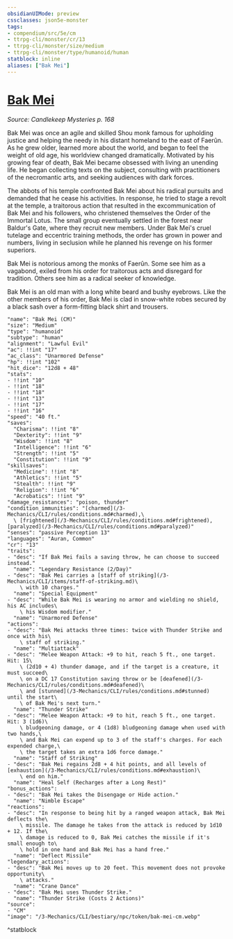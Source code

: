 ```yaml
---
obsidianUIMode: preview
cssclasses: json5e-monster
tags:
- compendium/src/5e/cm
- ttrpg-cli/monster/cr/13
- ttrpg-cli/monster/size/medium
- ttrpg-cli/monster/type/humanoid/human
statblock: inline
aliases: ["Bak Mei"]
---
```

# [Bak Mei](3-Mechanics\CLI\bestiary\npc/bak-mei-cm.md)
*Source: Candlekeep Mysteries p. 168*  

Bak Mei was once an agile and skilled Shou monk famous for upholding justice and helping the needy in his distant homeland to the east of Faerûn. As he grew older, learned more about the world, and began to feel the weight of old age, his worldview changed dramatically. Motivated by his growing fear of death, Bak Mei became obsessed with living an unending life. He began collecting texts on the subject, consulting with practitioners of the necromantic arts, and seeking audiences with dark forces.

The abbots of his temple confronted Bak Mei about his radical pursuits and demanded that he cease his activities. In response, he tried to stage a revolt at the temple, a traitorous action that resulted in the excommunication of Bak Mei and his followers, who christened themselves the Order of the Immortal Lotus. The small group eventually settled in the forest near Baldur's Gate, where they recruit new members. Under Bak Mei's cruel tutelage and eccentric training methods, the order has grown in power and numbers, living in seclusion while he planned his revenge on his former superiors.

Bak Mei is notorious among the monks of Faerûn. Some see him as a vagabond, exiled from his order for traitorous acts and disregard for tradition. Others see him as a radical seeker of knowledge.

Bak Mei is an old man with a long white beard and bushy eyebrows. Like the other members of his order, Bak Mei is clad in snow-white robes secured by a black sash over a form-fitting black shirt and trousers.

```statblock
"name": "Bak Mei (CM)"
"size": "Medium"
"type": "humanoid"
"subtype": "human"
"alignment": "Lawful Evil"
"ac": !!int "17"
"ac_class": "Unarmored Defense"
"hp": !!int "102"
"hit_dice": "12d8 + 48"
"stats":
- !!int "10"
- !!int "18"
- !!int "18"
- !!int "13"
- !!int "17"
- !!int "16"
"speed": "40 ft."
"saves":
  "Charisma": !!int "8"
  "Dexterity": !!int "9"
  "Wisdom": !!int "8"
  "Intelligence": !!int "6"
  "Strength": !!int "5"
  "Constitution": !!int "9"
"skillsaves":
  "Medicine": !!int "8"
  "Athletics": !!int "5"
  "Stealth": !!int "9"
  "Religion": !!int "6"
  "Acrobatics": !!int "9"
"damage_resistances": "poison, thunder"
"condition_immunities": "[charmed](/3-Mechanics/CLI/rules/conditions.md#charmed),\
  \ [frightened](/3-Mechanics/CLI/rules/conditions.md#frightened), [paralyzed](/3-Mechanics/CLI/rules/conditions.md#paralyzed)"
"senses": "passive Perception 13"
"languages": "Auran, Common"
"cr": "13"
"traits":
- "desc": "If Bak Mei fails a saving throw, he can choose to succeed instead."
  "name": "Legendary Resistance (2/Day)"
- "desc": "Bak Mei carries a [staff of striking](/3-Mechanics/CLI/items/staff-of-striking.md)\
    \ with 10 charges."
  "name": "Special Equipment"
- "desc": "While Bak Mei is wearing no armor and wielding no shield, his AC includes\
    \ his Wisdom modifier."
  "name": "Unarmored Defense"
"actions":
- "desc": "Bak Mei attacks three times: twice with Thunder Strike and once with his\
    \ staff of striking."
  "name": "Multiattack"
- "desc": "Melee Weapon Attack: +9 to hit, reach 5 ft., one target. Hit: 15\
    \ (2d10 + 4) thunder damage, and if the target is a creature, it must succeed\
    \ on a DC 17 Constitution saving throw or be [deafened](/3-Mechanics/CLI/rules/conditions.md#deafened)\
    \ and [stunned](/3-Mechanics/CLI/rules/conditions.md#stunned) until the start\
    \ of Bak Mei's next turn."
  "name": "Thunder Strike"
- "desc": "Melee Weapon Attack: +9 to hit, reach 5 ft., one target. Hit: 3 (1d6)\
    \ bludgeoning damage, or 4 (1d8) bludgeoning damage when used with two hands,\
    \ and Bak Mei can expend up to 3 of the staff's charges. For each expended charge,\
    \ the target takes an extra 1d6 force damage."
  "name": "Staff of Striking"
- "desc": "Bak Mei regains 2d8 + 4 hit points, and all levels of [exhaustion](/3-Mechanics/CLI/rules/conditions.md#exhaustion)\
    \ end on him."
  "name": "Heal Self (Recharges after a Long Rest)"
"bonus_actions":
- "desc": "Bak Mei takes the Disengage or Hide action."
  "name": "Nimble Escape"
"reactions":
- "desc": "In response to being hit by a ranged weapon attack, Bak Mei deflects the\
    \ missile. The damage he takes from the attack is reduced by 1d10 + 12. If the\
    \ damage is reduced to 0, Bak Mei catches the missile if it's small enough to\
    \ hold in one hand and Bak Mei has a hand free."
  "name": "Deflect Missile"
"legendary_actions":
- "desc": "Bak Mei moves up to 20 feet. This movement does not provoke opportunity\
    \ attacks."
  "name": "Crane Dance"
- "desc": "Bak Mei uses Thunder Strike."
  "name": "Thunder Strike (Costs 2 Actions)"
"source":
- "CM"
"image": "/3-Mechanics/CLI/bestiary/npc/token/bak-mei-cm.webp"
```
^statblock